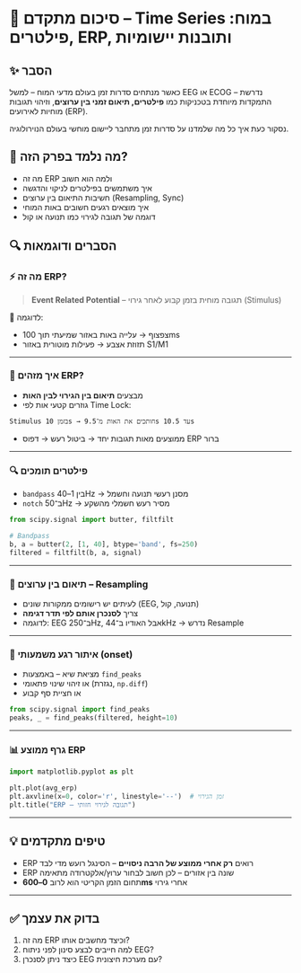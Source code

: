 # 📘 סיכום מתקדם – Time Series במוח: פילטרים, ERP, ותובנות יישומיות

## ✨ הסבר
כאשר מנתחים סדרות זמן בעולם מדעי המוח – למשל EEG או ECOG – נדרשת התמקדות מיוחדת בטכניקות כמו **פילטרים, תיאום זמני בין ערוצים**, וזיהוי תגובות מוחיות לאירועים (ERP). 

נסקור כעת איך כל מה שלמדנו על סדרות זמן מתחבר ליישום מוחשי בעולם הנוירולוגיה.

## 🧠 מה נלמד בפרק הזה?
- מה זה ERP ולמה הוא חשוב
- איך משתמשים בפילטרים לניקוי והדגשה
- חשיבות התיאום בין ערוצים (Resampling, Sync)
- איך מוצאים רגעים חשובים באות המוחי
- דוגמה של תגובה לגירוי כמו תנועה או קול

## 🔍 הסברים ודוגמאות

### ⚡ מה זה ERP?

> **Event Related Potential** – תגובה מוחית בזמן קבוע לאחר גירוי (Stimulus)

📌 לדוגמה:
- צפצוף → עלייה באות באזור שמיעתי תוך 100ms
- תזוזת אצבע → פעילות מוטורית באזור S1/M1

---

### 🧠 איך מזהים ERP?

- מבצעים **תיאום בין הגירוי לבין האות**
- גוזרים קטעי אות לפי Time Lock:
```text
Stimulus בזמן 10s → חותכים את האות מ־9.5s עד 10.5s
````

* ממוצעים מאות תגובות יחד → ביטול רעש → דפוס ERP ברור

---

### 🔍 פילטרים תומכים

* `bandpass` בין 1–40Hz → מסנן רעשי תנועה וחשמל
* `notch` ב־50Hz → מסיר רעש חשמלי מהשקע

```python
from scipy.signal import butter, filtfilt

# Bandpass
b, a = butter(2, [1, 40], btype='band', fs=250)
filtered = filtfilt(b, a, signal)
```

---

### 🧭 תיאום בין ערוצים – Resampling

* לעיתים יש רישומים ממקורות שונים (EEG, תנועה, קול)
* צריך **לסנכרן אותם לפי תדר דגימה**
* לדוגמה: EEG ב־250Hz, אבל האודיו ב־44kHz → נדרש Resample

---

### 📍 איתור רגע משמעותי (onset)

* מציאת שיא – באמצעות `find_peaks`
* או זיהוי שינוי פתאומי (נגזרת, `np.diff`)
* או חציית סף קבוע

```python
from scipy.signal import find_peaks
peaks, _ = find_peaks(filtered, height=10)
```

---

### 📊 גרף ממוצע ERP

```python
import matplotlib.pyplot as plt

plt.plot(avg_erp)
plt.axvline(x=0, color='r', linestyle='--')  # זמן הגירוי
plt.title("ERP – תגובה לגירוי חזותי")
```

---

## 💡 טיפים מתקדמים

* ERP רואים **רק אחרי ממוצע של הרבה ניסויים** – הסינגל רועש מדי לבד
* ERP שונה בין אזורים – לכן חשוב לבחור ערוץ/אלקטרודה מתאימה
* תחום הזמן הקריטי הוא לרוב **0–600ms** אחרי גירוי

---

## ✅ בדוק את עצמך

1. מה זה ERP וכיצד מחשבים אותו?
2. למה חייבים לבצע סינון לפני ניתוח EEG?
3. כיצד ניתן לסנכרן EEG עם מערכת חיצונית?
